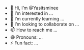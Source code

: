 - 👋 Hi, I’m @Yasitsminee
- 👀 I’m interested in ...
- 🌱 I’m currently learning ...
- 💞️ I’m looking to collaborate on ...
- 📫 How to reach me ...
- 😄 Pronouns: ...
- ⚡ Fun fact: ...

<!---
Yasitsminee/Yasitsminee is a ✨ special ✨ repository because its `README.md` (this file) appears on your GitHub profile.
You can click the Preview link to take a look at your changes.
--->

